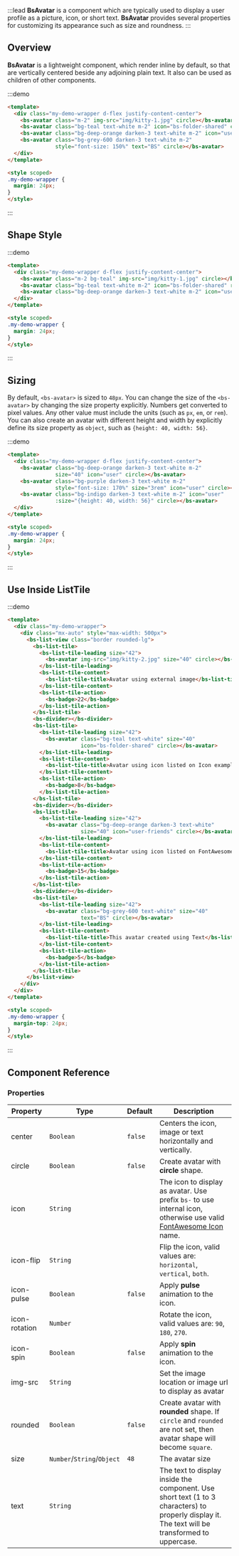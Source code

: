 :::lead
**BsAvatar** is a component which are typically used to display a user profile as a picture, icon, or short text. 
**BsAvatar** provides several properties for customizing its appearance such as size and roundness.
:::


## Overview

**BsAvatar** is a lightweight component, which render inline by default, so that are vertically 
centered beside any adjoining plain text. It also can be used as children of other components.

:::demo
```html
<template>
  <div class="my-demo-wrapper d-flex justify-content-center">
    <bs-avatar class="m-2" img-src="img/kitty-1.jpg" circle></bs-avatar>
    <bs-avatar class="bg-teal text-white m-2" icon="bs-folder-shared" circle></bs-avatar>
    <bs-avatar class="bg-deep-orange darken-3 text-white m-2" icon="user-friends" circle></bs-avatar>
    <bs-avatar class="bg-grey-600 darken-3 text-white m-2"
               style="font-size: 150%" text="BS" circle></bs-avatar>
  </div>
</template>

<style scoped>
.my-demo-wrapper {
  margin: 24px;
}
</style>
```
:::

## Shape Style

:::demo
```html
<template>
  <div class="my-demo-wrapper d-flex justify-content-center">
    <bs-avatar class="m-2 bg-teal" img-src="img/kitty-1.jpg" circle></bs-avatar>
    <bs-avatar class="bg-teal text-white m-2" icon="bs-folder-shared" rounded></bs-avatar>
    <bs-avatar class="bg-deep-orange darken-3 text-white m-2" icon="user-friends"></bs-avatar>
  </div>
</template>

<style scoped>
.my-demo-wrapper {
  margin: 24px;
}
</style>
```
:::


## Sizing

By default, `<bs-avatar>` is sized to `48px`. You can change the size of the `<bs-avatar>` by changing 
the size property explicitly. Numbers get converted to pixel values. Any other value must include the units 
(such as `px`, `em`, or `rem`). You can also create an avatar with different height and width by explicitly
define its size property as `object`, such as `{height: 40, width: 56}`.

:::demo
```html
<template>
  <div class="my-demo-wrapper d-flex justify-content-center">
    <bs-avatar class="bg-deep-orange darken-3 text-white m-2"
               size="40" icon="user" circle></bs-avatar>
    <bs-avatar class="bg-purple darken-3 text-white m-2"
               style="font-size: 170%" size="3rem" icon="user" circle></bs-avatar>
    <bs-avatar class="bg-indigo darken-3 text-white m-2" icon="user"
               :size="{height: 40, width: 56}" circle></bs-avatar>
  </div>
</template>

<style scoped>
.my-demo-wrapper {
  margin: 24px;
}
</style>
```
:::


## Use Inside ListTile

:::demo
```html
<template>
  <div class="my-demo-wrapper">
    <div class="mx-auto" style="max-width: 500px">
      <bs-list-view class="border rounded-lg">
        <bs-list-tile>
          <bs-list-tile-leading size="42">
            <bs-avatar img-src="img/kitty-2.jpg" size="40" circle></bs-avatar>
          </bs-list-tile-leading>
          <bs-list-tile-content>
            <bs-list-tile-title>Avatar using external image</bs-list-tile-title>
          </bs-list-tile-content>
          <bs-list-tile-action>
            <bs-badge>22</bs-badge>
          </bs-list-tile-action>
        </bs-list-tile>
        <bs-divider></bs-divider>
        <bs-list-tile>
          <bs-list-tile-leading size="42">
            <bs-avatar class="bg-teal text-white" size="40"
                       icon="bs-folder-shared" circle></bs-avatar>
          </bs-list-tile-leading>
          <bs-list-tile-content>
            <bs-list-tile-title>Avatar using icon listed on Icon examples</bs-list-tile-title>
          </bs-list-tile-content>
          <bs-list-tile-action>
            <bs-badge>8</bs-badge>
          </bs-list-tile-action>
        </bs-list-tile>
        <bs-divider></bs-divider>
        <bs-list-tile>
          <bs-list-tile-leading size="42">
            <bs-avatar class="bg-deep-orange darken-3 text-white" 
                       size="40" icon="user-friends" circle></bs-avatar>
          </bs-list-tile-leading>
          <bs-list-tile-content>
            <bs-list-tile-title>Avatar using icon listed on FontAwesome</bs-list-tile-title>
          </bs-list-tile-content>
          <bs-list-tile-action>
            <bs-badge>15</bs-badge>
          </bs-list-tile-action>
        </bs-list-tile>
        <bs-divider></bs-divider>
        <bs-list-tile>
          <bs-list-tile-leading size="42">
            <bs-avatar class="bg-grey-600 text-white" size="40"
                       text="BS" circle></bs-avatar>
          </bs-list-tile-leading>
          <bs-list-tile-content>
            <bs-list-tile-title>This avatar created using Text</bs-list-tile-title>
          </bs-list-tile-content>
          <bs-list-tile-action>
            <bs-badge>5</bs-badge>
          </bs-list-tile-action>
        </bs-list-tile>
      </bs-list-view>
    </div>
  </div>
</template>

<style scoped>
.my-demo-wrapper {
  margin-top: 24px;
}
</style>
```
:::


## Component Reference

### Properties

<div class="cmp-property">

| Property      | Type        | Default  | Description |
|---------------|-------------|----------|-------------|
| center        | `Boolean`   | `false`  | Centers the icon, image or text horizontally and vertically. |
| circle        | `Boolean`   | `false`  | Create avatar with **circle** shape. |
| icon          | `String`    |          | The icon to display as avatar. Use prefix `bs-` to use internal icon, otherwise use valid [FontAwesome Icon](https://fontawesome.com/icons?d=gallery&s=solid&m=free) name. |
| icon-flip     | `String`    |  | Flip the icon, valid values are: `horizontal`, `vertical`, `both`. |
| icon-pulse    | `Boolean`   | `false`  | Apply **pulse** animation to the icon. |
| icon-rotation | `Number`    |          | Rotate the icon, valid values are: `90`, `180`, `270`. |
| icon-spin     | `Boolean`   | `false`  | Apply **spin** animation to the icon. |
| img-src       | `String`    |          | Set the image location or image url to display as avatar |
| rounded       | `Boolean`   | `false`  | Create avatar with **rounded** shape. If `circle` and `rounded` are not set, then avatar shape will become `square`. |
| size          | `Number`/`String`/`Object` | `48` | The avatar size |
| text          | `String`    |          | The text to display inside the component. Use short text (1 to 3 characters) to properly display it. The text will be transformed to uppercase. |

</div>
